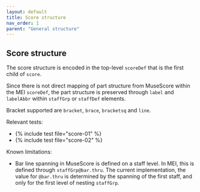 ```yaml
---
layout: default
title: Score structure
nav_order: 1
parent: "General structure"
---
```


## Score structure

The score structure is encoded in the top-level `scoreDef` that is the first child of `score`.

Since there is not direct mapping of  part structure from MuseScore within the MEI `scoreDef`, the part structure is preserved through `label` and `labelAbbr` within `staffGrp` or `staffDef` elements.

Bracket supported are `bracket`, `brace`, `bracketsq` and `line`.

Relevant tests:
* {% include test file="score-01" %}
* {% include test file="score-02" %}

Known limitations:
* Bar line spanning in MuseScore is defined on a staff level. In MEI, this is defined through `staffGrp@bar.thru`. The current implementation, the value for `@bar.thru` is determined by the spanning of the first staff, and only for the first level of nesting `staffGrp`. 